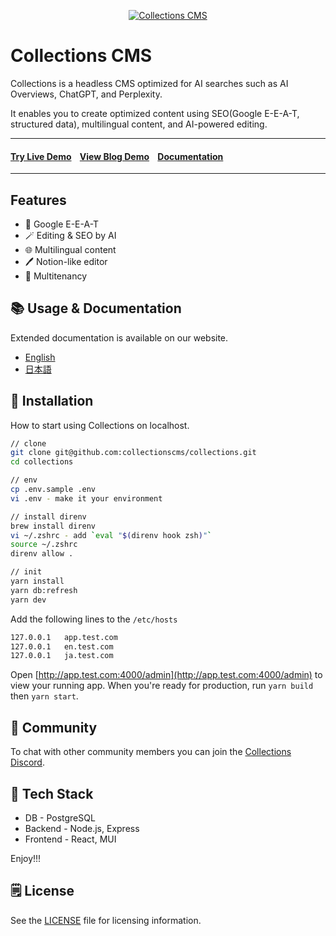 <p align="center">
  <a href="https://collections.dev/">
    <img src="https://cdn.collections.dev/logo/github-banner.png" alt="Collections CMS" />
  </a>
</p>

# Collections CMS

Collections is a headless CMS optimized for AI searches such as AI Overviews, ChatGPT, and Perplexity.

It enables you to create optimized content using SEO(Google E-E-A-T, structured data), multilingual content, and AI-powered editing.

<hr/>
<h4>
<a target="_blank" href="https://app.collectionsdemo.live/admin/" rel="dofollow"><strong>Try Live Demo</strong></a>&nbsp;&nbsp;&nbsp;&nbsp;<a target="_blank" href="https://collections-nextjs-blog.vercel.app/" rel="dofollow"><strong>View Blog Demo</strong></a>&nbsp;&nbsp;&nbsp;&nbsp;<a target="_blank" href="https://collections.dev/docs/home/" rel="dofollow"><strong>Documentation</strong></a>
</h4>
<hr/>

## Features

- 🔎 Google E-E-A-T
- 🪄 Editing & SEO by AI
- 🌐 Multilingual content
- 🖊 Notion-like editor
- 🏢 Multitenancy

## 📚 Usage & Documentation

Extended documentation is available on our website.

- [English](https://collections.dev)
- [日本語](https://collections.dev/ja)

## 🚀 Installation

How to start using Collections on localhost.

```sh
// clone
git clone git@github.com:collectionscms/collections.git
cd collections

// env
cp .env.sample .env
vi .env - make it your environment

// install direnv
brew install direnv
vi ~/.zshrc - add `eval "$(direnv hook zsh)"`
source ~/.zshrc
direnv allow .

// init
yarn install
yarn db:refresh
yarn dev
```

Add the following lines to the `/etc/hosts`

```sh
127.0.0.1   app.test.com
127.0.0.1   en.test.com
127.0.0.1   ja.test.com
```

Open [http://app.test.com:4000/admin](http://app.test.com:4000/admin) to view your running app.
When you're ready for production, run `yarn build` then `yarn start`.

## 💬 Community

To chat with other community members you can join the [Collections Discord](https://discord.gg/a6FYDkV3Vk).

## 💚 Tech Stack

- DB - PostgreSQL
- Backend - Node.js, Express
- Frontend - React, MUI

Enjoy!!!

## 🗒️ License

See the [LICENSE](https://github.com/collectionscms/collections/blob/main/LICENSE) file for licensing information.
